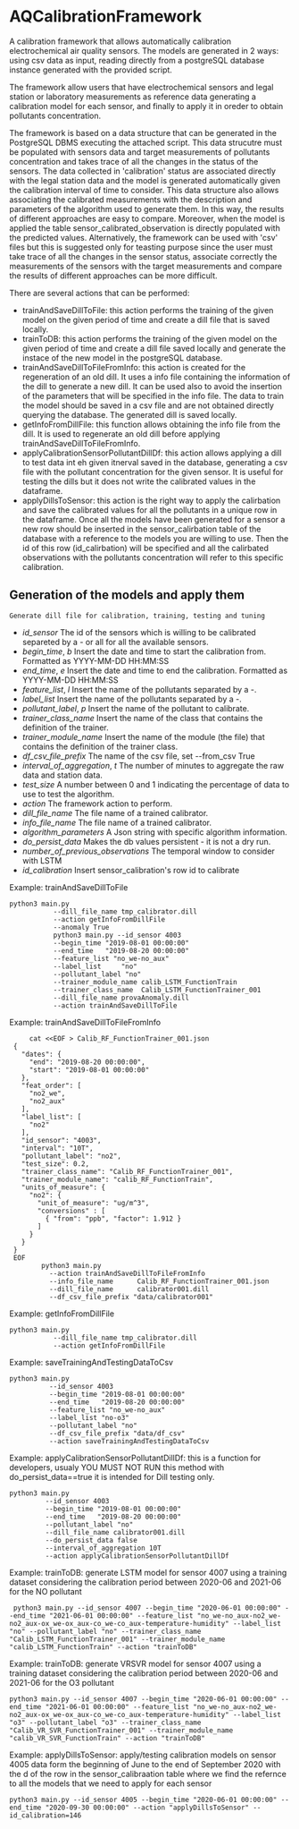 # AQCalibrationFramework
A calibration framework that allows automatically calibration electrochemical air quality sensors. The models are generated in 2 ways: using csv data as input, reading directly from a postgreSQL database instance generated with the provided script.

The framework allow users that have electrochemical sensors and legal station or laboratory measurements as reference data generating a calibration model for each sensor, and finally to apply it in oreder to obtain pollutants concentration. 

The framework is based on a data structure that can be generated in the PostgreSQL DBMS executing the attached script. This data strucutre must be populated with sensors data and target measurements of pollutants concentration and takes trace of all the changes in the status of the sensors. The data collected in 'calibration' status are associated directly with the legal station data and the model is generated automatically given the calibration interval of time to consider. This data structure also allows associating the calibrated measurements with the description and parameters of the algorithm used to generate them. In this way, the results of different approaches are easy to compare. Moreover, when the model is applied the table sensor_calibrated_observation is directly populated with the predicted values.
Alternatively, the framework can be used with 'csv' files but this is suggested only for teasting purpose since the user must take trace of all the changes in the sensor status, associate correctly the measurements of the sensors with the target measurements and compare the results of different approaches can be more difficult.

There are several actions that can be performed:
- trainAndSaveDillToFile: this action performs the training of the given model on the given period of time and create a dill file that is saved locally.
- trainToDB: this action performs the training of the given model on the given period of time and create a dill file saved locally and generate the instace of the new                model in the postgreSQL database.
- trainAndSaveDillToFileFromInfo: this action is created for the regeneration of an old dill. It uses a info file containing the information of the dill to generate a                                     new dill. It can be used also to avoid the insertion of the parameters that will be specified in the info file. The data to train the                                   model should be saved in a csv file and are not obtained directly querying the database. The generated dill is saved locally.
- getInfoFromDillFile: this function allows obtaining the info file from the dill. It is used to regenerate an old dill before applying trainAndSaveDillToFileFromInfo.
- applyCalibrationSensorPollutantDillDf: this action allows applying a dill to test data int eh given itnerval saved in the database, generating a csv file with the                                              pollutant concentration for the given sensor. It is useful for testing the dills but it does not write the calibrated values in                                          the dataframe.
- applyDillsToSensor: this action is the right way to apply the calirbation and save the calibrated values for all the pollutants in a unique row in the dataframe. Once                        all the models have been generated for a sensor a new row should be inserted in the sensor_calirbation table of the database with a reference to                        the models you are willing to use. Then the id of this row (id_calirbation) will be specified and all the calirbated observations with the                              pollutants concentration will refer to this specific calibration.

## Generation of the models and apply them

    Generate dill file for calibration, training, testing and tuning
  - _id_sensor_ The id of the sensors which is willing to be calibrated separeted by a - or all for all the available sensors.
  - _begin_time_, _b_ Insert the date and time to start the calibration from. Formatted as YYYY-MM-DD HH:MM:SS
  - _end_time_, _e_ Insert the date and time to end the calibration. Formatted as YYYY-MM-DD HH:MM:SS
  - _feature_list_, _l_ Insert the name of the pollutants separated by a -.
  - _label_list_ Insert the name of the pollutants separated by a -.
  - _pollutant_label_, _p_ Insert the name of the pollutant to calibrate.
  - _trainer_class_name_ Insert the name of the class that contains the definition of the trainer.
  - _trainer_module_name_ Insert the name of the module (the file) that contains the definition of the trainer class.
  - _df_csv_file_prefix_ The name of the csv file, set --from_csv True
  - _interval_of_aggregation_, _t_ The number of minutes to aggregate the raw data and station data.
  - _test_size_ A number between 0 and 1 indicating the percentage of data to use to test the algorithm.
  - _action_ The framework action to perform.
  - _dill_file_name_ The file name of a trained calibrator.
  - _info_file_name_ The file name of a trained calibrator.
  - _algorithm_parameters_ A Json string with specific algorithm information.
  - _do_persist_data_ Makes the db values persistent - it is not a dry run.
  - _number_of_previous_observations_ The temporal window to consider with LSTM
  - _id_calibration_ Insert sensor_calibration's row id to calibrate



Example: trainAndSaveDillToFile
````shell command
python3 main.py 
           --dill_file_name tmp_calibrator.dill 
           --action getInfoFromDillFile
           --anomaly True
           python3 main.py --id_sensor 4003
           --begin_time "2019-08-01 00:00:00"
           --end_time   "2019-08-20 00:00:00"
           --feature_list "no_we-no_aux"
           --label_list     "no"
           --pollutant_label "no"
           --trainer_module_name calib_LSTM_FunctionTrain
           --trainer_class_name  Calib_LSTM_FunctionTrainer_001
           --dill_file_name provaAnomaly.dill
           --action trainAndSaveDillToFile
 ````
 Example: trainAndSaveDillToFileFromInfo
 ````shell command
      cat <<EOF > Calib_RF_FunctionTrainer_001.json
  {
    "dates": {
      "end": "2019-08-20 00:00:00",
      "start": "2019-08-01 00:00:00"
    },
    "feat_order": [
      "no2_we",
      "no2_aux"
    ],
    "label_list": [
      "no2"
    ],
    "id_sensor": "4003",
    "interval": "10T",
    "pollutant_label": "no2",
    "test_size": 0.2,
    "trainer_class_name": "Calib_RF_FunctionTrainer_001",
    "trainer_module_name": "calib_RF_FunctionTrain",
    "units_of_measure": {
      "no2": {
        "unit_of_measure": "ug/m^3",
        "conversions" : [
          { "from": "ppb", "factor": 1.912 }
        ]
      }
    }
  }
  EOF
         python3 main.py 
           --action trainAndSaveDillToFileFromInfo 
           --info_file_name      Calib_RF_FunctionTrainer_001.json 
           --dill_file_name      calibrator001.dill 
           --df_csv_file_prefix "data/calibrator001"
  ````
  
Example: getInfoFromDillFile
````shell command
python3 main.py 
           --dill_file_name tmp_calibrator.dill 
           --action getInfoFromDillFile
 ````
 Example: saveTrainingAndTestingDataToCsv
 ````shell command
 python3 main.py 
           --id_sensor 4003 
           --begin_time "2019-08-01 00:00:00" 
           --end_time   "2019-08-20 00:00:00" 
           --feature_list "no_we-no_aux" 
           --label_list "no-o3" 
           --pollutant_label "no" 
           --df_csv_file_prefix "data/df_csv" 
           --action saveTrainingAndTestingDataToCsv
 ````
 Example: applyCalibrationSensorPollutantDillDf: this is a function for developers,
         usualy YOU MUST NOT RUN this method with do_persist_data==true
         it is intended for Dill testing only.
  ````shell command
 python3 main.py
           --id_sensor 4003
           --begin_time "2019-08-01 00:00:00"
           --end_time   "2019-08-20 00:00:00"
           --pollutant_label "no"
           --dill_file_name calibrator001.dill
           --do_persist_data false
           --interval_of_aggregation 10T
           --action applyCalibrationSensorPollutantDillDf
  ````
 
Example: trainToDB: generate LSTM model for sensor 4007 using a training dataset considering the calibration period between 2020-06 and 2021-06 for the NO pollutant
````shell command
 python3 main.py --id_sensor 4007 --begin_time "2020-06-01 00:00:00" --end_time "2021-06-01 00:00:00" --feature_list "no_we-no_aux-no2_we-no2_aux-ox_we-ox_aux-co_we-co_aux-temperature-humidity" --label_list "no" --pollutant_label "no" --trainer_class_name "Calib_LSTM_FunctionTrainer_001" --trainer_module_name "calib_LSTM_FunctionTrain" --action "trainToDB"
 ````
 Example: trainToDB: generate VRSVR model for sensor 4007 using a training dataset considering the calibration period between 2020-06 and 2021-06 for the O3 pollutant
 ````shell command
 python3 main.py --id_sensor 4007 --begin_time "2020-06-01 00:00:00" --end_time "2021-06-01 00:00:00" --feature_list "no_we-no_aux-no2_we-no2_aux-ox_we-ox_aux-co_we-co_aux-temperature-humidity" --label_list "o3" --pollutant_label "o3" --trainer_class_name "Calib_VR_SVR_FunctionTrainer_001" --trainer_module_name "calib_VR_SVR_FunctionTrain" --action "trainToDB"
 ````
 
 Example: applyDillsToSensor: apply/testing calibration models on sensor 4005 data form the beginning of June to the end of September 2020 with the d of the row in the sensor_calibraation table where we find the refernce to all the models that we need to apply for each sensor
 ````shell command
 python3 main.py --id_sensor 4005 --begin_time "2020-06-01 00:00:00" --end_time "2020-09-30 00:00:00" --action "applyDillsToSensor" --id_calibration=146
  ````
  
  
